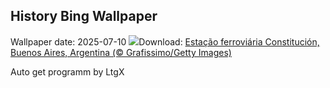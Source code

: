 ## History Bing Wallpaper
Wallpaper date: 2025-07-10
![](https://www.bing.com/th?id=OHR.ConstitucionStation_PT-BR4627636298_UHD.jpg&w=1000)Download: [Estação ferroviária Constitución, Buenos Aires, Argentina (© Grafissimo/Getty Images)](https://www.bing.com/th?id=OHR.ConstitucionStation_PT-BR4627636298_UHD.jpg)

Auto get programm by LtgX
